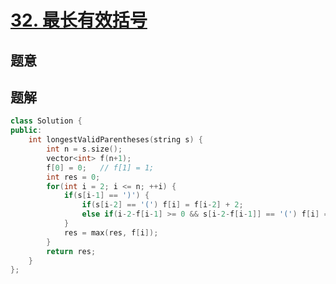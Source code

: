 #  [32. 最长有效括号](https://leetcode-cn.com/problems/longest-valid-parentheses/)

## 题意



## 题解



```c++
class Solution {
public:
    int longestValidParentheses(string s) {
        int n = s.size();
        vector<int> f(n+1);
        f[0] = 0;   // f[1] = 1;
        int res = 0;
        for(int i = 2; i <= n; ++i) {
            if(s[i-1] == ')') {
                if(s[i-2] == '(') f[i] = f[i-2] + 2;
                else if(i-2-f[i-1] >= 0 && s[i-2-f[i-1]] == '(') f[i] = f[i-1] + f[i-2-f[i-1]] + 2;
            }
            res = max(res, f[i]);
        }
        return res;
    }
};
```



```python3

```

